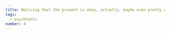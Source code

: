 ```yaml
---
title: Noticing that the present is okay, actually, maybe even pretty good, actually 
tags: 
  - psychtools
number: 4
---
```

